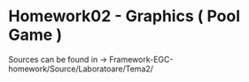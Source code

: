 # Homework02 - Graphics ( Pool Game )
Sources can be found in -> Framework-EGC-homework/Source/Laboratoare/Tema2/
